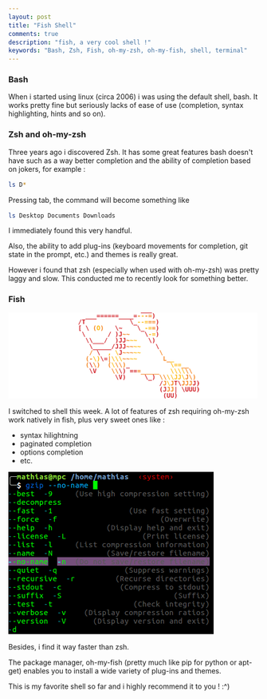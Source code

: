 ```yaml
---
layout: post
title: "Fish Shell"
comments: true
description: "fish, a very cool shell !"
keywords: "Bash, Zsh, Fish, oh-my-zsh, oh-my-fish, shell, terminal"
---
```


### Bash

When i started using linux (circa 2006) i was using the default shell, bash. It works pretty fine but 
seriously lacks of ease of use (completion, syntax highlighting, hints and so on).

### Zsh and oh-my-zsh

Three years ago i discovered Zsh. It has some great features bash doesn't have such as a way better completion and the ability of 
completion based on jokers, for example :

```bash
ls D*
```
Pressing tab, the command will become something like 

```bash
ls Desktop Documents Downloads
```
I immediately found this very handful.

Also, the ability to add plug-ins (keyboard movements for completion, git state in the prompt, etc.) and themes is really great.

However i found that zsh (especially when used with oh-my-zsh) was pretty laggy and slow. This conducted me to recently look 
for something better.

### Fish

![fish shell](/images/fish_shell.png)

I switched to shell this week. A lot of features of zsh requiring oh-my-zsh work natively in fish, plus very sweet ones like :

* syntax hilightning
* paginated completion
* options completion
* etc.

![fish shell](/images/fish_mat.png)

Besides, i find it way faster than zsh.

The package manager, oh-my-fish (pretty much like pip for python or apt-get) enables you to install a wide variety of plug-ins and themes.

This is my favorite shell so far and i highly recommend it to you ! :^)
